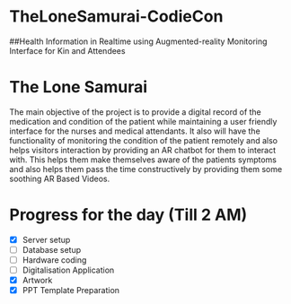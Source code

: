 # TheLoneSamurai-CodieCon

##Health Information in Realtime using Augmented-reality Monitoring Interface for Kin and Attendees
# The Lone Samurai
The main objective of the project is to provide a digital record of the medication and condition of the patient while maintaining a user friendly interface for the nurses and medical attendants. It also will have the functionality of monitoring the condition of the patient remotely and also helps visitors interaction by providing an AR chatbot for them to interact with. This helps them make themselves aware of the patients symptoms and also helps them pass the time constructively by providing them some soothing AR Based Videos.

# Progress for the day (Till 2 AM)
 - [X] Server setup
 - [ ] Database setup
 - [ ] Hardware coding
 - [ ] Digitalisation Application
 - [X] Artwork
 - [X] PPT Template Preparation
